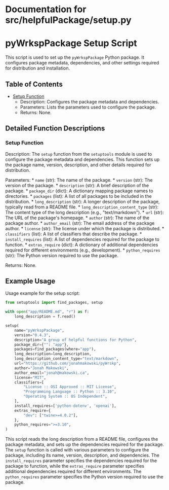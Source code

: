 # Documentation for src/helpfulPackage/setup.py

# pyWrkspPackage Setup Script

This script is used to set up the `pyWrkspPackage` Python package. It configures package metadata, dependencies, and other settings required for distribution and installation.

## Table of Contents

* [Setup Function](#setup-function)
    * Description: Configures the package metadata and dependencies.
    * Parameters: Lists the parameters used to configure the package.
    * Returns: None.

## Detailed Function Descriptions

### Setup Function

Description: The `setup` function from the `setuptools` module is used to configure the package metadata and dependencies. This function sets up the package name, version, description, and other details required for distribution.

Parameters:
    * `name` (str): The name of the package.
    * `version` (str): The version of the package.
    * `description` (str): A brief description of the package.
    * `package_dir` (dict): A dictionary mapping package names to directories.
    * `packages` (list): A list of all packages to be included in the distribution.
    * `long_description` (str): A longer description of the package, typically read from a README file.
    * `long_description_content_type` (str): The content type of the long description (e.g., "text/markdown").
    * `url` (str): The URL of the package's homepage.
    * `author` (str): The name of the package author.
    * `author_email` (str): The email address of the package author.
    * `license` (str): The license under which the package is distributed.
    * `classifiers` (list): A list of classifiers that describe the package.
    * `install_requires` (list): A list of dependencies required for the package to function.
    * `extras_require` (dict): A dictionary of additional dependencies required for different environments (e.g., development).
    * `python_requires` (str): The Python version required to use the package.

Returns: None.

## Example Usage

Usage example for the setup script:

```python
from setuptools import find_packages, setup

with open("app/README.md", "r") as f:
    long_description = f.read()

setup(
    name="pyWrkspPackage",
    version="0.4.3",
    description="A group of helpful functions for Python",
    package_dir={"": "app"},
    packages=find_packages(where="app"),
    long_description=long_description,
    long_description_content_type="text/markdown",
    url="https://github.com/jonahmakowski/pyWrskp",
    author="Jonah Makowski",
    author_email="jonah@makowski.ca",
    license="MIT",
    classifiers=[
        "License :: OSI Approved :: MIT License",
        "Programming Language :: Python :: 3.10",
        "Operating System :: OS Independent",
    ],
    install_requires=['python-dotenv', 'openai'],
    extras_require={
        "dev": ["twine>=4.0.2"],
    },
    python_requires=">=3.10",
)
```

This script reads the long description from a README file, configures the package metadata, and sets up the dependencies required for the package. The `setup` function is called with various parameters to configure the package, including its name, version, description, and dependencies. The `install_requires` parameter specifies the dependencies required for the package to function, while the `extras_require` parameter specifies additional dependencies required for different environments. The `python_requires` parameter specifies the Python version required to use the package.